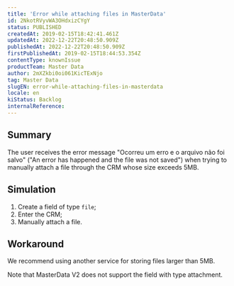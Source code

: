 ```yaml
---
title: 'Error while attaching files in MasterData'
id: 2NkotRVyvWA3OHdxizCYgY
status: PUBLISHED
createdAt: 2019-02-15T18:42:41.461Z
updatedAt: 2022-12-22T20:48:50.909Z
publishedAt: 2022-12-22T20:48:50.909Z
firstPublishedAt: 2019-02-15T18:44:53.354Z
contentType: knownIssue
productTeam: Master Data
author: 2mXZkbi0oi061KicTExNjo
tag: Master Data
slugEN: error-while-attaching-files-in-masterdata
locale: en
kiStatus: Backlog
internalReference: 
---
```


## Summary

The user receives the error message "Ocorreu um erro e o arquivo não foi salvo" ("An error has happened and the file was not saved") when trying to manually attach a file through the CRM whose size exceeds 5MB.

## Simulation

1. Create a field of type `file`;
2. Enter the CRM;
3. Manually attach a file.

## Workaround

We recommend using another service for storing files larger than 5MB.

Note that MasterData V2 does not support the field with type attachment.

